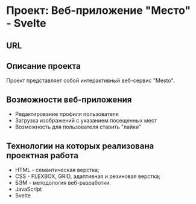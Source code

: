 # Проект: Веб-приложение "Место" - Svelte

## URL

## Описание проекта

Проект представляет собой интерактивный веб-сервис "Mesto".

## Возможности веб-приложения

- Редактирование профиля пользователя
- Загрузка изображений с указанием посещенных мест
- Возможность для пользователя ставить "лайки"

## Технологии на которых реализована проектная работа

- HTML - семантическая верстка;
- CSS - FLEXBOX, GRID, адаптивная и резиновая верстка;
- БЭМ - методология веб-разработки.
- JavaScript
- Svelte
